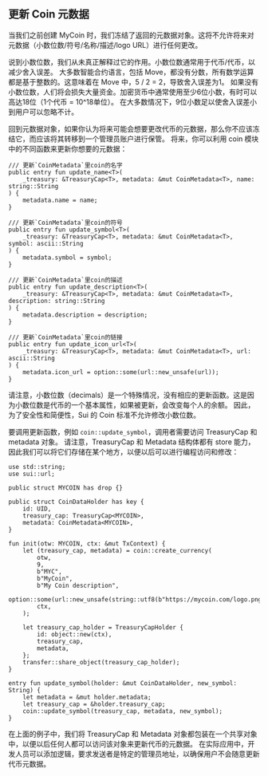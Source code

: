## 更新 Coin 元数据

当我们之前创建 MyCoin 时，我们冻结了返回的元数据对象。这将不允许将来对元数据（小数位数/符号/名称/描述/logo URL）进行任何更改。

说到小数位数，我们从未真正解释过它的作用。小数位数通常用于代币/代币，以减少舍入误差。
大多数智能合约语言，包括 Move，都没有分数，所有数学运算都是基于整数的。这意味着在 Move 中，5 / 2 = 2，导致舍入误差为1。
如果没有小数位数，人们将会损失大量资金。加密货币中通常使用至少6位小数，有时可以高达18位（1个代币 = 10^18单位）。
在大多数情况下，9位小数足以使舍入误差小到用户可以忽略不计。

回到元数据对象，如果你认为将来可能会想要更改代币的元数据，那么你不应该冻结它，而应该将其转移到一个管理员账户进行保管。
将来，你可以利用 coin 模块中的不同函数来更新你想要的元数据：

```move
/// 更新`CoinMetadata`里coin的名字
public entry fun update_name<T>(
    _treasury: &TreasuryCap<T>, metadata: &mut CoinMetadata<T>, name: string::String
) {
    metadata.name = name;
}

/// 更新`CoinMetadata`里coin的符号
public entry fun update_symbol<T>(
    _treasury: &TreasuryCap<T>, metadata: &mut CoinMetadata<T>, symbol: ascii::String
) {
    metadata.symbol = symbol;
}

/// 更新`CoinMetadata`里coin的描述
public entry fun update_description<T>(
    _treasury: &TreasuryCap<T>, metadata: &mut CoinMetadata<T>, description: string::String
) {
    metadata.description = description;
}

/// 更新`CoinMetadata`里coin的链接
public entry fun update_icon_url<T>(
    _treasury: &TreasuryCap<T>, metadata: &mut CoinMetadata<T>, url: ascii::String
) {
    metadata.icon_url = option::some(url::new_unsafe(url));
}
```
请注意，小数位数（decimals）是一个特殊情况，没有相应的更新函数。这是因为小数位数是代币的一个基本属性，如果被更新，会改变每个人的余额。
因此，为了安全性和简便性，Sui 的 Coin 标准不允许修改小数位数。

要调用更新函数，例如 `coin::update_symbol`，调用者需要访问 TreasuryCap 和 metadata 对象。
请注意，TreasuryCap 和 Metadata 结构体都有 store 能力，因此我们可以将它们存储在某个地方，以便以后可以进行编程访问和修改：

```move
use std::string;
use sui::url;

public struct MYCOIN has drop {}

public struct CoinDataHolder has key {
    id: UID,
    treasury_cap: TreasuryCap<MYCOIN>,
    metadata: CoinMetadata<MYCOIN>,
}

fun init(otw: MYCOIN, ctx: &mut TxContext) {
    let (treasury_cap, metadata) = coin::create_currency(
        otw,
        9,
        b"MYC",
        b"MyCoin",
        b"My Coin description",                       
        option::some(url::new_unsafe(string::utf8(b"https://mycoin.com/logo.png"))),
        ctx,
    );
    
    let treasury_cap_holder = TreasuryCapHolder {
        id: object::new(ctx),
        treasury_cap,
        metadata,
    };
    transfer::share_object(treasury_cap_holder);
}

entry fun update_symbol(holder: &mut CoinDataHolder, new_symbol: String) {
    let metadata = &mut holder.metadata;
    let treasury_cap = &holder.treasury_cap;
    coin::update_symbol(treasury_cap, metadata, new_symbol);
}
```
在上面的例子中，我们将 TreasuryCap 和 Metadata 对象都包装在一个共享对象中，以便以后任何人都可以访问该对象来更新代币的元数据。
在实际应用中，开发人员可以添加逻辑，要求发送者是特定的管理员地址，以确保用户不会随意更新代币元数据。